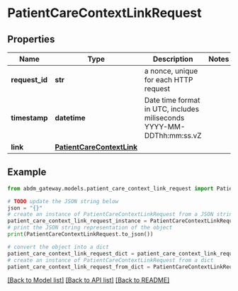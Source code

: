 # PatientCareContextLinkRequest


## Properties

Name | Type | Description | Notes
------------ | ------------- | ------------- | -------------
**request_id** | **str** | a nonce, unique for each HTTP request | 
**timestamp** | **datetime** | Date time format in UTC, includes miliseconds YYYY-MM-DDThh:mm:ss.vZ | 
**link** | [**PatientCareContextLink**](PatientCareContextLink.md) |  | 

## Example

```python
from abdm_gateway.models.patient_care_context_link_request import PatientCareContextLinkRequest

# TODO update the JSON string below
json = "{}"
# create an instance of PatientCareContextLinkRequest from a JSON string
patient_care_context_link_request_instance = PatientCareContextLinkRequest.from_json(json)
# print the JSON string representation of the object
print(PatientCareContextLinkRequest.to_json())

# convert the object into a dict
patient_care_context_link_request_dict = patient_care_context_link_request_instance.to_dict()
# create an instance of PatientCareContextLinkRequest from a dict
patient_care_context_link_request_from_dict = PatientCareContextLinkRequest.from_dict(patient_care_context_link_request_dict)
```
[[Back to Model list]](../README.md#documentation-for-models) [[Back to API list]](../README.md#documentation-for-api-endpoints) [[Back to README]](../README.md)


